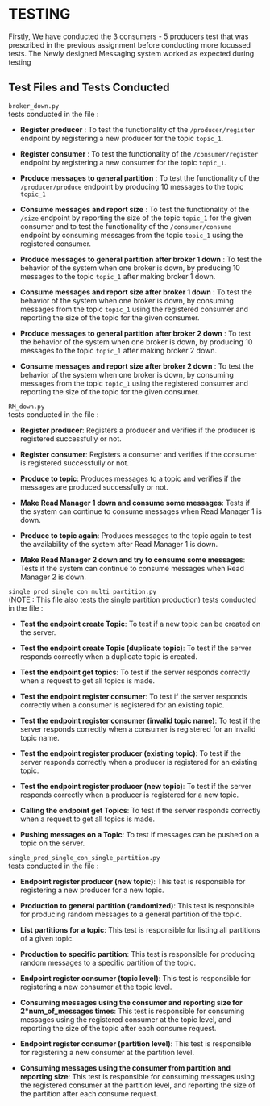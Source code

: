# TESTING 

Firstly, We have conducted the 3 consumers - 5 producers test that was prescribed in the previous assignment before conducting more focussed tests. The Newly designed Messaging system worked as expected during testing

## Test Files and Tests Conducted

`broker_down.py` \
tests conducted in the file :

- **Register producer** : To test the functionality of the `/producer/register` endpoint by registering a new producer for the topic `topic_1`.

- **Register consumer** : To test the functionality of the `/consumer/register` endpoint by registering a new consumer for the topic `topic_1`.

- **Produce messages to general partition** : To test the functionality of the `/producer/produce` endpoint by producing 10 messages to the topic `topic_1`

- **Consume messages and report size** : To test the functionality of the `/size` endpoint by reporting the size of the topic `topic_1` for the given consumer and to test the functionality of the `/consumer/consume` endpoint by consuming messages from the topic `topic_1` using the registered consumer.

- **Produce messages to general partition after broker 1 down** : To test the behavior of the system when one broker is down, by producing 10 messages to the topic `topic_1` after making broker 1 down.

- **Consume messages and report size after broker 1 down** : To test the behavior of the system when one broker is down, by consuming messages from the topic `topic_1` using the registered consumer and reporting the size of the topic for the given consumer.

- **Produce messages to general partition after broker 2 down** : To test the behavior of the system when one broker is down, by producing 10 messages to the topic `topic_1` after making broker 2 down.

- **Consume messages and report size after broker 2 down** : To test the behavior of the system when one broker is down, by consuming messages from the topic `topic_1` using the registered consumer and reporting the size of the topic for the given consumer.



`RM_down.py` \
tests conducted in the file :

- **Register producer**: Registers a producer and verifies if the producer is registered successfully or not.

- **Register consumer**: Registers a consumer and verifies if the consumer is registered successfully or not.

- **Produce to topic**: Produces messages to a topic and verifies if the messages are produced successfully or not.

- **Make Read Manager 1 down and consume some messages**: Tests if the system can continue to consume messages when Read Manager 1 is down.

- **Produce to topic again**: Produces messages to the topic again to test the availability of the system after Read Manager 1 is down.

- **Make Read Manager 2 down and try to consume some messages**: Tests if the system can continue to consume messages when Read Manager 2 is down.


`single_prod_single_con_multi_partition.py` \
(NOTE : This file also tests the single partition production)
tests conducted in the file :

- **Test the endpoint create Topic**: To test if a new topic can be created on the server.

- **Test the endpoint create Topic (duplicate topic)**: To test if the server responds correctly when a duplicate topic is created.

- **Test the endpoint get topics**: To test if the server responds correctly when a request to get all topics is made.

- **Test the endpoint register consumer**: To test if the server responds correctly when a consumer is registered for an existing topic.

- **Test the endpoint register consumer (invalid topic name)**: To test if the server responds correctly when a consumer is registered for an invalid topic name.

- **Test the endpoint register producer (existing topic)**: To test if the server responds correctly when a producer is registered for an existing topic.

- **Test the endpoint register producer (new topic)**: To test if the server responds correctly when a producer is registered for a new topic.

- **Calling the endpoint get Topics**: To test if the server responds correctly when a request to get all topics is made.

- **Pushing messages on a Topic**: To test if messages can be pushed on a topic on the server.


`single_prod_single_con_single_partition.py` \
tests conducted in the file :

- **Endpoint register producer (new topic)**: This test is responsible for registering a new producer for a new topic.

- **Production to general partition (randomized)**: This test is responsible for producing random messages to a general partition of the topic.

- **List partitions for a topic**: This test is responsible for listing all partitions of a given topic.

- **Production to specific partition**: This test is responsible for producing random messages to a specific partition of the topic.

- **Endpoint register consumer (topic level)**: This test is responsible for registering a new consumer at the topic level.

- **Consuming messages using the consumer and reporting size for 2*num_of_messages times**: This test is responsible for consuming messages using the registered consumer at the topic level, and reporting the size of the topic after each consume request.

- **Endpoint register consumer (partition level)**: This test is responsible for registering a new consumer at the partition level.

- **Consuming messages using the consumer from partition and reporting size**: This test is responsible for consuming messages using the registered consumer at the partition level, and reporting the size of the partition after each consume request.